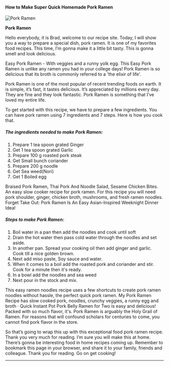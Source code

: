             

#### How to Make Super Quick Homemade Pork Ramen

![Pork Ramen](https://img-global.cpcdn.com/recipes/c4a8d68a07438341/751x532cq70/pork-ramen-recipe-main-photo.jpg)

**Pork Ramen**

Hello everybody, it is Brad, welcome to our recipe site. Today, I will show you a way to prepare a special dish, pork ramen. It is one of my favorites food recipes. This time, I’m gonna make it a little bit tasty. This is gonna smell and look delicious.

Easy Pork Ramen - With veggies and a runny yolk egg. This Easy Pork Ramen is unlike any ramen you had in your college days! Pork Ramen is so delicious that its broth is commonly referred to a 'the elixir of life'.

Pork Ramen is one of the most popular of recent trending foods on earth. It is simple, it’s fast, it tastes delicious. It’s appreciated by millions every day. They are fine and they look fantastic. Pork Ramen is something that I’ve loved my entire life.

To get started with this recipe, we have to prepare a few ingredients. You can have pork ramen using 7 ingredients and 7 steps. Here is how you cook that.

##### The ingredients needed to make Pork Ramen:

1.  Prepare 1 tea spoon grated Ginger
2.  Get 1 tea spoon grated Garlic
3.  Prepare 100 g roasted pork steak
4.  Get Small bunch coriander
5.  Prepare 200 g noodle
6.  Get Sea weed(Nori)
7.  Get 1 Boiled egg

Braised Pork Ramen, Thai Pork And Noodle Salad, Sesame Chicken Bites. An easy slow cooker recipe for pork ramen. For this recipe you will need pork shoulder, ginger, chicken broth, mushrooms, and fresh ramen noodles. Forget Take Out: Pork Ramen Is An Easy Asian-Inspired Weeknight Dinner Idea!

##### Steps to make Pork Ramen:

1.  Boil water in a pan then add the noodles and cook until soft
2.  Drain the hot water then pass cold water through the noodles and set aside.
3.  In another pan. Spread your cooking oil then add ginger and garlic. Cook till a nice golden brown.
4.  Next add miso paste, Soy sauce and water.
5.  When it comes to a boil add the roasted pork and coriander and stir. Cook for a minute then it's ready.
6.  In a bowl add the noodles and sea weed
7.  Next pour in the stock and mix.

This easy ramen noodles recipe uses a few shortcuts to create pork ramen noodles without hassle, the perfect quick pork ramen. My Pork Ramen Recipe has slow cooked pork, noodles, crunchy veggies, a runny egg and broth · Quick Instant Pot Pork Belly Ramen for Two is easy and delicious! Packed with so much flavor, it's. Pork Ramen is arguably the Holy Grail of Ramen. For reasons that will confound scholars for centuries to come, you cannot find pork flavor in the store.

So that’s going to wrap this up with this exceptional food pork ramen recipe. Thank you very much for reading. I’m sure you will make this at home. There’s gonna be interesting food in home recipes coming up. Remember to bookmark this page in your browser, and share it to your family, friends and colleague. Thank you for reading. Go on get cooking!

* * *